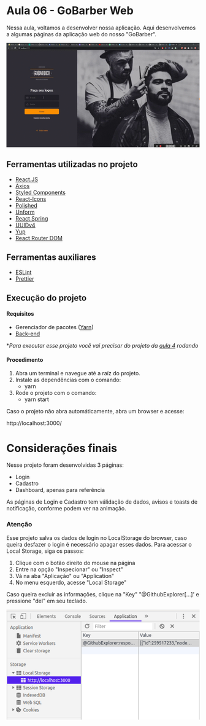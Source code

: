 # Aula 06 - GoBarber Web

Nessa aula, voltamos a desenvolver nossa aplicação. Aqui desenvolvemos a algumas páginas da aplicação web do nosso "GoBarber".

![Imagem](https://github.com/willbp/Bootcamp-GoStack11-rocketseat/blob/master/Nivel03/06gobarber-web/images/browser_auls06.gif?raw=true)


## Ferramentas utilizadas no projeto

* [React.JS]([https://pt-br.reactjs.org/](https://pt-br.reactjs.org/))
* [Axios](https://github.com/axios/axios)
* [Styled Components](https://styled-components.com/)
* [React-Icons](https://react-icons.github.io/react-icons/)
* [Polished](https://polished.js.org/)
* [Unform](https://github.com/Rocketseat/unform)
* [React Spring](https://www.react-spring.io/)
* [UUIDv4](https://github.com/thenativeweb/uuidv4)
* [Yup](https://github.com/jquense/yup)
* [React Router DOM](https://github.com/ReactTraining/react-router/tree/master/packages/react-router-dom)

## Ferramentas auxiliares

* [ESLint](https://eslint.org/)
* [Prettier](https://prettier.io/)

## Execução do projeto

#### Requisitos
* Gerenciador de pacotes ([Yarn](https://yarnpkg.com/))
* [Back-end](https://github.com/willbp/Bootcamp-GoStack11-rocketseat/tree/master/Nivel02/04iniciando-back-end-gobarber)

**Para executar esse projeto você vai precisar do projeto da [aula 4](https://github.com/willbp/Bootcamp-GoStack11-rocketseat/tree/master/Nivel02/04iniciando-back-end-gobarber) rodando*

#### Procedimento
1. Abra um terminal e navegue até a raíz do projeto.
2. Instale as dependências com o comando:
	- yarn
3. Rode o projeto com o comando:
	- yarn start

Caso o projeto não abra automáticamente, abra um browser e acesse:

http://localhost:3000/


# Considerações finais

Nesse projeto foram desenvolvidas 3 páginas:
- Login
- Cadastro
- Dashboard, apenas para referência

As páginas de Login e Cadastro tem válidação de dados, avisos e toasts de notificação, conforme podem ver na animação.

### Atenção

Esse projeto salva os dados de login no LocalStorage do browser, caso queira desfazer o login é necessário apagar esses dados.
Para acessar o Local Storage, siga os passos:
1. Clique com o botão direito do mouse na página
2. Entre na opção "Inspecionar" ou "Inspect"
3. Vá na aba "Aplicação" ou  "Application"
4. No menu esquerdo, acesse "Local Storage"

Caso queira excluir as informações, clique na "Key" "@GithubExplorer[...]' e pressione "del" em seu teclado.



![Imagem](https://github.com/willbp/Bootcamp-GoStack11-rocketseat/blob/master/Nivel03/05primeiro-projeto-react/images/LocalStorage.png?raw=true)
